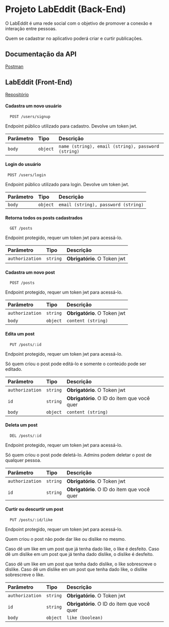 
# Projeto LabEddit (Back-End)

O LabEddit é uma rede social com o objetivo de promover a conexão e interação entre pessoas. 

Quem se cadastrar no aplicativo poderá criar e curtir publicações.
## Documentação da API
[Postman](https://documenter.getpostman.com/view/24460811/2s93JzKfno)

## LabEddit (Front-End)
[Repositório](https://github.com/luawyn/project-labeddit-frontend)

#### Cadastra um novo usuário

```http
  POST /users/signup
```
Endpoint público utilizado para cadastro. Devolve um token jwt.


| Parâmetro   | Tipo       | Descrição                                   |
| :---------- | :--------- | :------------------------------------------ |
| `body`  | `object` | `name (string), email (string), password (string)` |

#### Login do usuário

```http
 POST /users/login
```
Endpoint público utilizado para login. Devolve um token jwt.

| Parâmetro   | Tipo       | Descrição                                   |
| :---------- | :--------- | :------------------------------------------ |
| `body`  | `object` | `email (string), password (string)` |


#### Retorna todos os posts cadastrados

```http
  GET /posts
```
Endpoint protegido, requer um token jwt para acessá-lo.



| Parâmetro   | Tipo       | Descrição                                   |
| :---------- | :--------- | :------------------------------------------ |
| `authorization`      | `string` | **Obrigatório**. O Token jwt |

#### Cadastra um novo post

```http
  POST /posts
```
Endpoint protegido, requer um token jwt para acessá-lo.

| Parâmetro   | Tipo       | Descrição                                   |
| :---------- | :--------- | :------------------------------------------ |
| `authorization`  | `string` | **Obrigatório**. O Token jwt |
`body`  | `object` | `content (string)` |

#### Edita um post

```http
  PUT /posts/:id
```
Endpoint protegido, requer um token jwt para acessá-lo.

Só quem criou o post pode editá-lo e somente o conteúdo pode ser editado.

| Parâmetro   | Tipo       | Descrição                                   |
| :---------- | :--------- | :------------------------------------------ |
| `authorization`  | `string` | **Obrigatório**. O Token jwt |
| `id`      | `string` | **Obrigatório**. O ID do item que você quer |
`body`  | `object` | `content (string)` |

#### Deleta um post

```http
  DEL /posts/:id
```
Endpoint protegido, requer um token jwt para acessá-lo.

Só quem criou o post pode deletá-lo. Admins podem deletar o post de qualquer pessoa.

| Parâmetro   | Tipo       | Descrição                                   |
| :---------- | :--------- | :------------------------------------------ |
| `authorization`  | `string` | **Obrigatório**. O Token jwt |
| `id`      | `string` | **Obrigatório**. O ID do item que você quer |

#### Curtir ou descurtir um post

```http
  PUT /posts/:id/like
```
Endpoint protegido, requer um token jwt para acessá-lo.

Quem criou o post não pode dar like ou dislike no mesmo.

Caso dê um like em um post que já tenha dado like, o like é desfeito.
Caso dê um dislike em um post que já tenha dado dislike, o dislike é desfeito.

Caso dê um like em um post que tenha dado dislike, o like sobrescreve o dislike.
Caso dê um dislike em um post que tenha dado like, o dislike sobrescreve o like.

| Parâmetro   | Tipo       | Descrição                                   |
| :---------- | :--------- | :------------------------------------------ |
| `authorization`  | `string` | **Obrigatório**. O Token jwt |
| `id`      | `string` | **Obrigatório**. O ID do item que você quer | 
`body`  | `object` | `like (boolean)`  |

